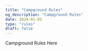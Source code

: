 ```yaml
---
title: "Campground Rules"
og_description: "Campground Rules"
date: 2024-01-01
type: "rules"
draft: false
---
```


Campground Rules Here
